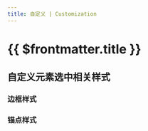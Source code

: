 ```yaml
---
title: 自定义 | Customization
---
```


# {{ $frontmatter.title }}

## 自定义元素选中相关样式


### 边框样式

### 锚点样式
